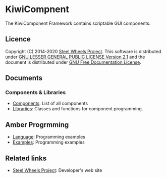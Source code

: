 # KiwiCompnent
The KiwiComponent Framework contains scriptable GUI components.

## Licence
Copyright (C) 2014-2020 [Steel Wheels Project](https://sites.google.com/site/steelwheelsproject/).
This software is distributed under [GNU LESSER GENERAL PUBLIC LICENSE Version 2.1](https://www.gnu.org/licenses/lgpl-2.1-standalone.html) and the document is distributed under [GNU Free Documentation License](https://www.gnu.org/licenses/fdl-1.3.en.html).

## Documents
### Components & Libraries
* [Components](Document/Components.md): List of all components
* [Librariies](Document/Library.md): Classes and functions for component programming.

## Amber Progrmming
* [Language](https://github.com/steelwheels/Amber/blob/master/Document/amber-language.md): Programming examples
* [Examples](https://github.com/steelwheels/Amber/blob/master/Document/amber-example.md): Programming examples

## Related links
* [Steel Wheels Project](https://steelwheels.github.io): Developer's web site


